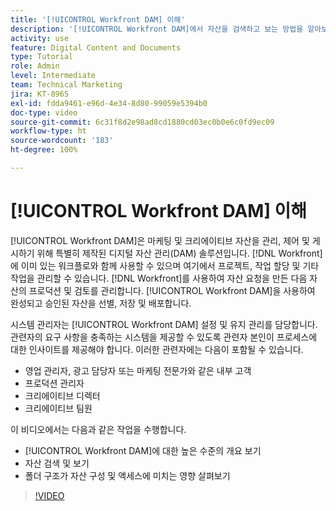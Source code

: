 ```yaml
---
title: '[!UICONTROL Workfront DAM] 이해'
description: '[!UICONTROL Workfront DAM]에서 자산을 검색하고 보는 방법을 알아보고, 폴더 구조가 자산 구성 및 액세스에 미치는 영향을 살펴봅니다.'
activity: use
feature: Digital Content and Documents
type: Tutorial
role: Admin
level: Intermediate
team: Technical Marketing
jira: KT-8965
exl-id: fdda9461-e96d-4e34-8d80-99059e5394b0
doc-type: video
source-git-commit: 6c31f8d2e98ad8cd1880cd03ec0b0e6c0fd9ec09
workflow-type: ht
source-wordcount: '183'
ht-degree: 100%

---
```


# [!UICONTROL Workfront DAM] 이해

[!UICONTROL Workfront DAM]은 마케팅 및 크리에이티브 자산을 관리, 제어 및 게시하기 위해 특별히 제작된 디지털 자산 관리(DAM) 솔루션입니다. [!DNL Workfront]에 이미 있는 워크플로와 함께 사용할 수 있으며 여기에서 프로젝트, 작업 할당 및 기타 작업을 관리할 수 있습니다. [!DNL Workfront]를 사용하여 자산 요청을 만든 다음 자산의 프로덕션 및 검토를 관리합니다. [!UICONTROL Workfront DAM]을 사용하여 완성되고 승인된 자산을 선별, 저장 및 배포합니다.


시스템 관리자는 [!UICONTROL Workfront DAM] 설정 및 유지 관리를 담당합니다. 관련자의 요구 사항을 충족하는 시스템을 제공할 수 있도록 관련자 본인이 프로세스에 대한 인사이트를 제공해야 합니다. 이러한 관련자에는 다음이 포함될 수 있습니다.

* 영업 관리자, 광고 담당자 또는 마케팅 전문가와 같은 내부 고객
* 프로덕션 관리자
* 크리에이티브 디렉터
* 크리에이티브 팀원

이 비디오에서는 다음과 같은 작업을 수행합니다.

* [!UICONTROL Workfront DAM]에 대한 높은 수준의 개요 보기
* 자산 검색 및 보기
* 폴더 구조가 자산 구성 및 액세스에 미치는 영향 살펴보기

>[!VIDEO](https://video.tv.adobe.com/v/335228/?quality=12&learn=on)
